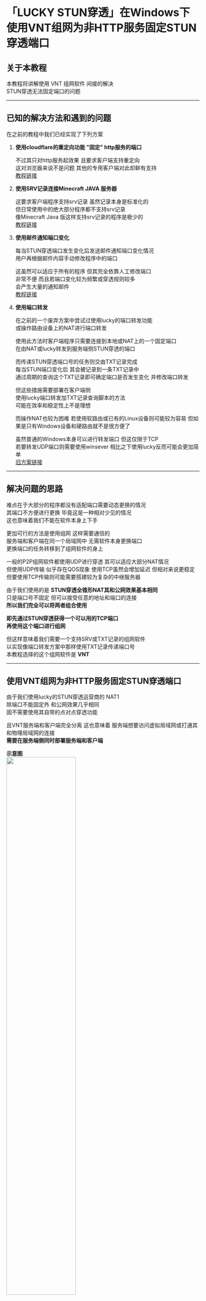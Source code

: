 # 「LUCKY STUN穿透」在Windows下使用VNT组网为非HTTP服务固定STUN穿透端口

## 关于本教程

本教程将讲解使用 VNT 组网软件 间接的解决  
STUN穿透无法固定端口的问题  

---

## 已知的解决方法和遇到的问题

在之前的教程中我们已经实现了下列方案  

1. **使用cloudflare的重定向功能 "固定" http服务的端口**  
    
   不过其只对http服务起效果 且要求客户端支持重定向  
   这对浏览器来说不是问题 其他的专用客户端对此却鲜有支持  
   [教程链接](https://www.bilibili.com/read/cv36096987/)  

2. **使用SRV记录连接Minecraft JAVA 服务器**  
    
   这要求客户端程序支持srv记录 虽然记录本身是标准化的  
   但日常使用中的绝大部分程序都不支持srv记录  
   像Minecraft Java 版这样支持srv记录的程序是极少的  
   [教程链接](https://www.bilibili.com/read/cv31482590/)  

3. **使用邮件通知端口变化**  
  
   每当STUN穿透端口发生变化后发送邮件通知端口变化情况  
   用户再根据邮件内容手动修改程序中的端口  
  
   这虽然可以适应于所有的程序 但其完全依靠人工修改端口  
   非常不便 而且若端口变化较为频繁或穿透规则较多  
   会产生大量的通知邮件  
  [教程链接](https://www.bilibili.com/read/cv34705222/)  

4. **使用端口转发**  
  
   在之前的一个废弃方案中尝试过使用lucky的端口转发功能  
   或操作路由设备上的NAT进行端口转发  
  
   使用此方法时客户端程序只需要连接到本地或NAT上的一个固定端口  
   在由NAT或lucky转发到服务端侧STUN穿透的端口  
  
   而传递STUN穿透端口号的任务则交由TXT记录完成  
   每当STUN端口变化后 其会被记录到一条TXT记录中  
   通过周期的查询这个TXT记录即可确定端口是否发生变化 并修改端口转发  
  
   但这些措施需要部署在客户端侧  
   使用lucky端口转发加TXT记录查询脚本的方法  
   可能在效率和稳定性上不是理想  
  
   而操作NAT也较为困难 若使用软路由或已有的Linux设备则可能较为容易 
   但如果是只有Windows设备和硬路由就不是很方便了  
  
   虽然普通的Windows本身可以进行转发端口 但这仅限于TCP  
   若要转发UDP端口则需要使用winsever 相比之下使用lucky反而可能会更加简单  
   [旧方案链接](https://github.com/ie123610/ie12sBlog/blob/main/%E6%96%87%E7%AB%A0/%E5%AE%9E%E9%AA%8C%E8%AE%B0%E5%BD%95%E7%B3%BB%E5%88%97/%E5%BA%9F%E5%BC%83%E6%96%B9%E6%A1%88-%E4%BD%BF%E7%94%A8lucky%E7%AB%AF%E5%8F%A3%E8%BD%AC%E5%8F%91%E5%9B%BA%E5%AE%9ASTUN%E7%A9%BF%E9%80%8F%E7%AB%AF%E5%8F%A3.md)  


---

## 解决问题的思路

难点在于大部分的程序都没有适配端口需要动态更换的情况  
其端口不方便进行更换 毕竟这是一种相对少见的情况  
这也意味着我们不能在软件本身上下手  

更加可行的方法是使用组网 这样需要通信的  
服务端和客户端在同一个局域网中 无需软件本身更换端口  
更换端口的任务转移到了组网软件的身上  

一般的P2P组网软件都使用UDP进行穿透 其可以适应大部分NAT情况  
但使用UDP传输 似乎存在QOS现象 使用TCP虽然会增加延迟 但相对来说更稳定  
但要使用TCP传输则可能需要搭建较为复杂的中继服务器  

由于我们使用的是 **STUN穿透全锥形NAT其和公网效果基本相同**  
只是端口号不固定 但可以接受任意的地址和端口的连接  
**所以我们完全可以将两者组合使用**  

**即先通过STUN穿透获得一个可以用的TCP端口**  
**再使用这个端口进行组网**  

但这样意味着我们需要一个支持SRV或TXT记录的组网软件  
以实现像端口转发方案中那样使用TXT记录传递端口号  
本教程选择的这个组网软件是 **VNT**  


---

## 使用VNT组网为非HTTP服务固定STUN穿透端口

由于我们使用lucky的STUN穿透运营商的 NAT1  
除端口不能固定外 和公网效果几乎相同  
固不需要使用其自带的点对点穿透功能  

且VNT服务端和客户端完全分离 这也意味着
服务端想要访问虚拟局域网或打通其和物理局域网的连接  
**需要在服务端侧同时部署服务端和客户端**  

**示意图**  
<img src="../../图片/stun-VNT组网/stun-VNT组网_流程示意图.jpg" width="60%" height="60%" />


### 服务端侧设置

服务端侧除了要设置服务端外还需设置  
用于和物理局域网通信的“本地客户端”  

#### 下载VNTS

Github 项目地址：[链接](https://github.com/vnt-dev/vnts/releases)

教程中使用的Windows平台  
根据系统位数选择要下载的版本  
64位系统选择x86-64 32位系统选i686  

**示例**  
<img src="../../图片/stun-VNT组网/stun-VNT组网_下载vtns.jpg" width="60%" height="60%" />

解压后得到下列文件  
建议重命名一下文件夹 减少嵌套的文件夹层数  
让文件路径变的短一些 这会方便之后的设置  

<img src="../../图片/stun-VNT组网/stun-VNT组网_vtns-文件.jpg" width="60%" height="60%" />

#### 注册为服务

直接使用命令行运行服务端并不方便  
更好的方法是将其注册为系统服务  
**具体注册方法详见之前的教程** [链接](https://www.bilibili.com/read/cv39245062/)  

VNTS并不支持从配置文件启动  
不过其可调的参数并不多 并不会非常麻烦  

VNTS 文档：[链接](https://www.bilibili.com/read/cv39245062/)  
也可通过 `-h` 查看可用命令  

**示例**  
<img src="../../图片/stun-VNT组网/stun-VNT组网_vtns-可用命令.jpg" width="60%" height="60%" />

最重要的两个参数是 **监听端口** 和 **网关地址**  

* **监听端口** 为客户端连接时指定的端口 UDP和TCP同号  

* **网关地址** 即为 VNTS 在虚拟网络中所使用的地址  
  与子网掩码配合 可确定虚拟网络的范围  
  这里使用`192.168.34.1`  

* **子网掩码** 无特殊情况不需要进行修改 默认为`255.255.255.0`  
  与上面的网关相配合 得到的虚拟局域网范围为  
  `192.168.34.1-192.168.34.255`  

* **Web UI** 仅用于查看已经连接的客户端  
  并没有修改参数的功能  

**WinSW配置文件设置参考**  

```
<service>
  <id>vntse</id>
  <name>VNT SERVER</name>
  <description>VNT服务端</description>
  <executable>C:\vnts-x86_64\vnts.exe</executable>
  <onfailure action="restart" delay="2 mins"/>
  <arguments>-p 8342 -g 192.168.34.1 -U ie12 -W 12345678</arguments>
<log mode="roll-by-size">
  <sizeThreshold>4096</sizeThreshold>
  <keepFiles>2</keepFiles>
</log>
</service>
```

值得注意的是vnt有自己的日志文件  
其在控制台上不会显示日志  
所以WinSW输出的日志内容不会很多  


#### 检视效果

<img src="../../图片/stun-VNT组网/stun-VNT组网_vtns-服务-1.jpg" width="60%" height="60%" />
<img src="../../图片/stun-VNT组网/stun-VNT组网_vtns-服务-2.jpg" width="60%" height="60%" />


### 配置VNT本地客户端

在配置完服务端后 我们还需要配置一个本地客户端  
用于访问虚拟局域网和设备所在的物理局域网  


#### 下载客户端

VNT Github 项目地址：[链接](https://github.com/vnt-dev/vnt/releases)

解压文件
<img src="../../图片/stun-VNT组网/stun-VNT组网_vnt-文件.jpg" width="60%" height="60%" />


#### 设置组网信息

运行 vnt_app.exe 点击右上角的加号 添加组网配置  
<img src="../../图片/stun-VNT组网/stun-VNT组网_vnt-添加配置文件.jpg" width="60%" height="60%" />

* **配置名称：** 此组网配置文件的名称 可任意填写  

* **组网编号：** 用于区分 两设备是否在同一虚拟局域网  
  要组网的设备之间的组网编号必须相同  

* **设备名称：** 设置后可以更方便的确定虚拟局域网中设备  

* **虚拟IPv4：** 设备在虚拟局域网中使用的IP  
  使用的地址必须在服务端 设置的地址范围中  
  留空表示由服务器自动分配 建议 手动指定  
  **注意 服务端已经本身已经占用了一个IP**  

* **服务器地址：** 需要连接的服务器的地址和端口  
  这里填写之前部署好的本地服务器地址和端口  
  由于是在本地传输 协议保持默认的UDP即可  

**示例**  
<img src="../../图片/stun-VNT组网/stun-VNT组网_vnt-配置文件-1.jpg" width="60%" height="60%" />

#### 设置子网代理

填写完上述配置后就可以加入虚拟局域网了 
但还不能还不能访问物理局域网需要设置**子网代理**  
**在服务端侧的客户端设置转发出口**

本教程中设置的是 “点对网” 式的组网方法 参考说明：[链接](https://rustvnt.com/guide/advanced.html#%E5%9B%9B%E3%80%81%E7%82%B9%E5%AF%B9%E7%BD%91)  
即虚拟局域网中的设备可以通过转发  
访问物理局域网中的 没有加入虚拟局域网的设备  

**ip-out** 即设置允许转出的流量  
这里选择`0.0.0.0`表示允许转出任意目标的流量

**示例**  
<img src="../../图片/stun-VNT组网/stun-VNT组网_vnt-配置文件-2.jpg" width="60%" height="60%" />

但是若想要让物理局域网中未加入虚拟网络的设备  
主动的访问虚拟局域网中的设备 就需要配置更多的内容了  
详见：[链接](https://rustvnt.com/guide/advanced.html#%E5%85%AB%E3%80%81%E6%B5%81%E9%87%8F%E7%BB%9F%E8%AE%A1)  


#### 其他设置

**关闭打洞功能**  

VNT自带穿透功能 在NAT类型合适的情况下  
可以打通两客户端之间的P2P连接  

但我们用的STUN穿透NAT1持续开启一个端口  
达到一个近似公网的状态 故不需要这个功能  

所以要开启 **强制中继** 以防止节点之间
不通过STUN穿透后的中继服务器 而是通过打洞直接进行P2P连接  

点击显示更多参数 传输模式勾选**仅中继**  
记得设置完成后 点击右上角的保存按钮保存规则  

**示例**  
<img src="../../图片/stun-VNT组网/stun-VNT组网_vnt-配置文件-3.jpg" width="60%" height="60%" />


**开机自动**  

由于其与VNTS配套使用 故需要设置自启动  
VTN本身集成了自启动选项  

使用计划任务实现 默认设置是需要有用户登录  
才会运行程序 当然也可以手动修改  

**示例**  
<img src="../../图片/stun-VNT组网/stun-VNT组网_vnt-配置文件-4.jpg" width="60%" height="60%" />


### 设置STUN穿透规则

由于是NAT1穿透 我们可以自由选择协议TCP和UDP都可以   
若稳定性优先可以选择TCP  
若对延迟有较高要求则可以尝试一下UDP  

STUN规则的设置方法可以参考之前的教程  
在转发时应尽可能的使用 路由设备上的端口转发功能  
详见：[链接](https://www.bilibili.com/read/cv36096987/)

### 更新TXT记录

当STUN端口穿透端口发生变化时  
我们可以通过webhook更新TXT记录中的端口号  
以方便客户端及时重新解析并重连  

为保证客户端可以及时更新端口  
此TXT记录的TTL时间应该尽可能的短  

更新TXT记录的方法详见之前的教程  
[链接](https://www.bilibili.com/read/cv39270455/)  

记录内容格式`IP:port` 示例：`1.2.3.4:8342`  
详见：[链接](https://rustvnt.com/guide/server.html#%E8%BF%9E%E6%8E%A5%E8%87%AA%E5%BB%BA%E6%9C%8D%E5%8A%A1%E5%99%A8)

**示例**  
<img src="../../图片/stun-VNT组网/stun-VNT组网_vnt-更新TXT记录-1.jpg" width="60%" height="60%" />
<img src="../../图片/stun-VNT组网/stun-VNT组网_vnt-更新TXT记录-2.jpg" width="60%" height="60%" />


### 客户端侧设置

设置完成服务端侧后还要设置客户端  
这里使用的是安卓客户端进行演示  
其设置和上文中服务端侧的客户端设置基本相同  

* **配置名称** 与组网编号和之前设置的相同  
  设备名称根据实际需求填写  

* **虚拟IPv4** 可以留空由服务端自动分配  
  但这里还是手动指定  

* **服务器** 填写之前更新的TXT记录并且在前面加上`txt:`  
  示例：`txt:vnt.ie12test.dynv6.net`  
  协议选择TCP 前面会自动加上TCP协议头  

* **关闭打洞功能**

* **设置路由表**
  `192.168.5.1/24,192.168.34.2`  
  表示将客户端访问 `192.168.5.1/24`网段的的流量  
  转发到`192.168.34.2`  
  
  其中的 `192.168.5.1/24`即为物理局的域网的网段  
  而`192.168.34.2`就是我们之前设置的在服务端侧  
  的客户端的虚拟IP 其为流量的出口  

**示例**  
<img src="../../图片/stun-VNT组网/stun-VNT组网_vnt安卓客户端示例.jpg" width="60%" height="60%" />


### 检视最终效果

查看连接和访问效果 由于测试环境的网络情况不太好  
故延迟看起来比较高 实际使用时不会有这样的的有问题  

#### 检视连接效果

<img src="../../图片/stun-VNT组网/stun-VNT组网-客户端连接效果-1.jpg" width="60%" height="60%" />
<img src="../../图片/stun-VNT组网/stun-VNT组网-客户端连接效果-1.jpg" width="60%" height="60%" />

#### 访问虚拟局域网

<img src="../../图片/stun-VNT组网/stun-VNT组网-访问虚拟局域网.jpg" width="60%" height="60%" />

#### 访问物理局域网

<img src="../../图片/stun-VNT组网/stun-VNT组网-访问物理局域网.jpg" width="60%" height="60%" />

---

## 结尾

至此我们便实现了 在Windows下使用VNT组网为非HTTP服务固定STUN穿透端口  
事实上次方法并不局限于与VNT这个软件  
其适用于任何支持srv或txt记录亦或是其他便于修改端口号的组网程序  


